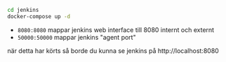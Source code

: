 ```bash
cd jenkins
docker-compose up -d
```
- `8080:8080` mappar jenkins web interface till 8080 internt och externt
- `50000:50000` mappar jenkins "agent port"

när detta har körts så borde du kunna se jenkins på
http://localhost:8080
